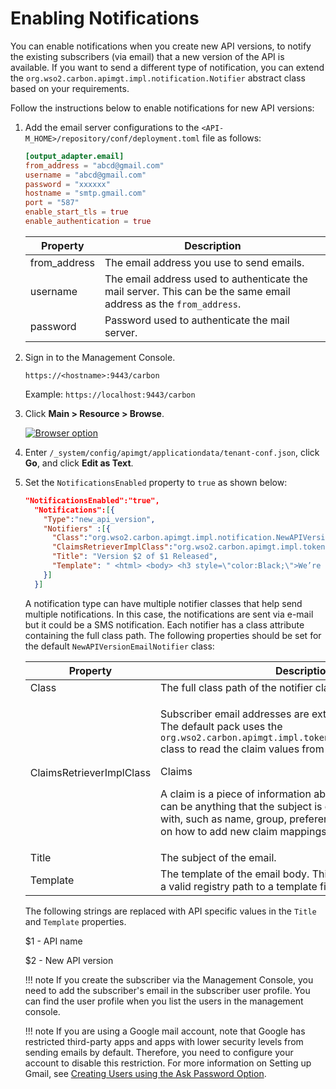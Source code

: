 # Enabling Notifications

You can enable notifications when you create new API versions, to notify the existing subscribers (via email) that a new version of the API is available. If you want to send a different type of notification, you can extend the `org.wso2.carbon.apimgt.impl.notification.Notifier` abstract class based on your requirements.

Follow the instructions below to enable notifications for new API versions:

1.  Add the email server configurations to the `<API-M_HOME>/repository/conf/deployment.toml` file as follows:

    ``` toml
    [output_adapter.email]
    from_address = "abcd@gmail.com"
    username = "abcd@gmail.com"
    password = "xxxxxx"
    hostname = "smtp.gmail.com"
    port = "587"
    enable_start_tls = true
    enable_authentication = true
    ```

    | Property               | Description                                                                                                               |
    |------------------------|---------------------------------------------------------------------------------------------------------------------------|
    | from_address           | The email address you use to send emails.                                                                                  |
    | username               | The email address used to authenticate the mail server. This can be the same email address as the `from_address`. |
    | password               | Password used to authenticate the mail server.                                                                            |

2.  Sign in to the Management Console.

    `https://<hostname>:9443/carbon` 
   
    Example: `https://localhost:9443/carbon`

3. Click **Main &gt; Resource &gt; Browse**.

    [![Browser option]({{base_path}}/assets/img/Learn/browse-option.png)]({{base_path}}/assets/img/Learn/browse-option.png)


4.  Enter `/_system/config/apimgt/applicationdata/tenant-conf.json`, click **Go**, and click **Edit as Text**.

5.  Set the `NotificationsEnabled` property to `true` as shown below:

    ``` json
    "NotificationsEnabled":"true",
      "Notifications":[{
        "Type":"new_api_version",
        "Notifiers" :[{
          "Class":"org.wso2.carbon.apimgt.impl.notification.NewAPIVersionEmailNotifier",
          "ClaimsRetrieverImplClass":"org.wso2.carbon.apimgt.impl.token.DefaultClaimsRetriever",
          "Title": "Version $2 of $1 Released",
          "Template": " <html> <body> <h3 style=\"color:Black;\">We’re happy to announce the arrival of the next major version $2 of $1 API which is now available in Our Developer Portal.</h3><a href=\"https://localhost:9443/devportal\">Click here to Visit WSO2 API Developer Portal</a></body></html>" 
        }]
      }]
    ```

    A notification type can have multiple notifier classes that help send multiple notifications. In this case, the notifications are sent via e-mail but it could be a SMS notification. Each notifier has a class attribute containing the full class path. The following properties should be set for the default `NewAPIVersionEmailNotifier` class:

    <table>
    <thead>
    <tr class="header">
    <th>Property</th>
    <th>Description</th>
    </tr>
    </thead>
    <tbody>
    <tr class="odd">
    <td>Class</td>
    <td>The full class path of the notifier class.</td>
    </tr>
    <tr class="even">
    <td>ClaimsRetrieverImplClass</td>
    <td><p>Subscriber email addresses are extracted from user claims. The default pack uses the <code>org.wso2.carbon.apimgt.impl.token.DefaultClaimsRetriever</code> class to read the claim values from the user store.</p>
      <div class="admonition note">
      <p class="admonition-title">Claims</p>
      <p>A claim is a piece of information about a particular subject. It can be anything that the subject is owned by or associated with, such as name, group, preferences, etc. For information on how to add new claim mappings, see <a href="https://is.docs.wso2.com/en/5.9.0/learn/configuring-claims/">Configuring Claims</a>.</p>
      </div>
    </td>
    </tr>
    <tr class="odd">
    <td>Title</td>
    <td>The subject of the email.</td>
    </tr>
    <tr class="even">
    <td>Template</td>
    <td>The template of the email body. This can be string values or a valid registry path to a template file.</td>
    </tr>
    </tbody>
    </table>

    The following strings are replaced with API specific values in the `Title` and `Template` properties.

    $1 - API name

    $2 - New API version

    !!! note
        If you create the subscriber via the Management Console, you need to add the subscriber's email in the subscriber user profile. You can find the user profile when you list the users in the management console.

    !!! note
        If you are using a Google mail account, note that Google has restricted third-party apps and apps with lower security levels from sending emails by default. Therefore, you need to configure your account to disable this restriction. For more information on Setting up Gmail, see [Creating Users using the Ask Password Option](https://is.docs.wso2.com/en/5.9.0/using-wso2-identity-server/creating-users-using-the-ask-password-option/).



